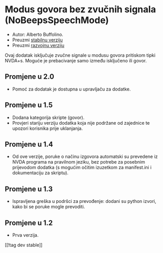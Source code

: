 # Modus govora bez zvučnih signala (NoBeepsSpeechMode) #
*	 Autor: Alberto Buffolino.
*	 Preuzmi [stabilnu verziju][1]
*	 Preuzmi [razvojnu verziju][2]

Ovaj dodatak isključuje zvučne signale u modusu govora pritiskom tipki
NVDA+s. Moguće je prebacivanje samo između isključeno ili govor.

## Promjene u 2.0 ##
*	 Pomoć za dodatak je dostupna u upravljaču za dodatke.

## Promjene u 1.5 ##
*	 Dodana kategorija skripte (govor).
*	 Provjeri stariju verziju dodatka koja nije podržane od zajednice te
   upozori korisnika prije uklanjanja.

## Promjene u 1.4 ##
*	 Od ove verzije, poruke o načinu izgovora automatski su prevedene iz NVDA
   programa na pravilnom jeziku, bez potrebe za posebnim prijevodom dodatka
   (s mogućim očitim izuzetkom za manifest.ini i dokumentaciju za skriptu).

## Promjene u 1.3 ##
*	 Ispravljena greška u podršci za prevođenje: dodani su python izvori, kako
   bi se poruke mogle prevoditi.

## Promjene u 1.2 ##
*	 Prva verzija.

[[!tag dev stable]]

[1]: https://www.nvaccess.org/addonStore/legacy?file=noBeepsSpeechMode

[2]: https://www.nvaccess.org/addonStore/legacy?file=noBeepsSpeechMode-dev

